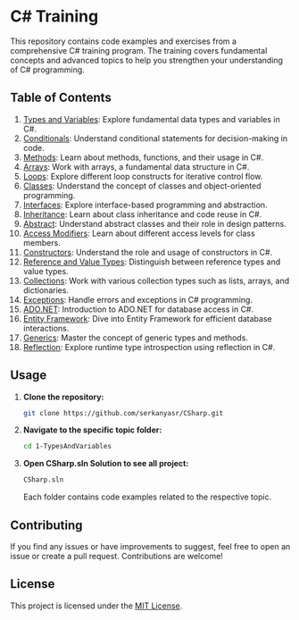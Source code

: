 # C# Training

This repository contains code examples and exercises from a comprehensive C# training program. The training covers fundamental concepts and advanced topics to help you strengthen your understanding of C# programming.

## Table of Contents



1. [Types and Variables](./1-TypesAndVariables): Explore fundamental data types and variables in C#.
2. [Conditionals](./2-Conditionals): Understand conditional statements for decision-making in code.
3. [Methods](./3-Methods): Learn about methods, functions, and their usage in C#.
4. [Arrays](./4-Arrays): Work with arrays, a fundamental data structure in C#.
5. [Loops](./5-Loops): Explore different loop constructs for iterative control flow.
6. [Classes](./6-Classes): Understand the concept of classes and object-oriented programming.
7. [Interfaces](./7-Interfaces): Explore interface-based programming and abstraction.
8. [Inheritance](./8-Inheritance): Learn about class inheritance and code reuse in C#.
9. [Abstract](./9-Abstract): Understand abstract classes and their role in design patterns.
10. [Access Modifiers](./10-AccessModifiers): Learn about different access levels for class members.
11. [Constructors](./11-Constructors): Understand the role and usage of constructors in C#.
12. [Reference and Value Types](./12-ReferenceAndValueType): Distinguish between reference types and value types.
13. [Collections](./13-Collections): Work with various collection types such as lists, arrays, and dictionaries.
14. [Exceptions](./14-Exceptions): Handle errors and exceptions in C# programming.
15. [ADO.NET](./15-AdoNet): Introduction to ADO.NET for database access in C#.
16. [Entity Framework](./16-EntityFramework): Dive into Entity Framework for efficient database interactions.
17. [Generics](./17-Generics): Master the concept of generic types and methods.
18. [Reflection](./18-Reflection): Explore runtime type introspection using reflection in C#.



## Usage

1. **Clone the repository:**
   
    ```bash
    git clone https://github.com/serkanyasr/CSharp.git
    ```

2. **Navigate to the specific topic folder:**
   
    ```bash
    cd 1-TypesAndVariables
    ```
3. **Open CSharp.sln Solution to see all project:**
    ```bash
    CSharp.sln
    ```

    Each folder contains code examples related to the respective topic.

## Contributing

If you find any issues or have improvements to suggest, feel free to open an issue or create a pull request. Contributions are welcome!

## License

This project is licensed under the [MIT License](LICENSE).
